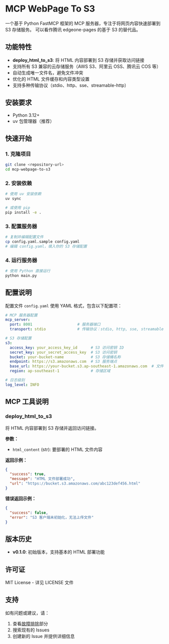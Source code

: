 # MCP WebPage To S3

一个基于 Python FastMCP 框架的 MCP 服务器，专注于将网页内容快速部署到 S3 存储服务。
可以看作腾讯 edgeone-pages 的基于 S3 的替代品。 

## 功能特性

- **deploy_html_to_s3**: 将 HTML 内容部署到 S3 存储并获取访问链接
- 支持所有 S3 兼容的云存储服务（AWS S3、阿里云 OSS、腾讯云 COS 等）
- 自动生成唯一文件名，避免文件冲突
- 优化的 HTML 文件缓存和内容类型设置
- 支持多种传输协议（stdio、http、sse、streamable-http）

## 安装要求

- Python 3.12+
- uv 包管理器（推荐）

## 快速开始

### 1. 克隆项目

```bash
git clone <repository-url>
cd mcp-webpage-to-s3
```

### 2. 安装依赖

```bash
# 使用 uv 安装依赖
uv sync

# 或使用 pip
pip install -e .
```

### 3. 配置服务器

```bash
# 复制并编辑配置文件
cp config.yaml.sample config.yaml
# 编辑 config.yaml，填入你的 S3 存储配置
```

### 4. 运行服务器

```bash
# 使用 Python 直接运行
python main.py
```

## 配置说明

配置文件 `config.yaml` 使用 YAML 格式，包含以下配置项：

```yaml
# MCP 服务器配置
mcp_server:
  port: 8001                    # 服务器端口
  transport: stdio              # 传输协议：stdio, http, sse, streamable-http

# S3 存储配置
s3:
  access_key: your_access_key_id      # S3 访问密钥 ID
  secret_key: your_secret_access_key  # S3 访问密钥
  bucket: your-bucket-name            # S3 存储桶名称
  endpoint: https://s3.amazonaws.com  # S3 服务端点
  base_url: https://your-bucket.s3.ap-southeast-1.amazonaws.com  # 文件访问基础 URL
  region: ap-southeast-1              # 存储区域

# 日志级别
log_level: INFO
```

## MCP 工具说明

### deploy_html_to_s3

将 HTML 内容部署到 S3 存储并返回访问链接。

**参数：**
- `html_content` (str): 要部署的 HTML 文件内容

**返回示例：**
```json
{
  "success": true,
  "message": "HTML 文件部署成功",
  "url": "https://bucket.s3.amazonaws.com/abc123def456.html"
}
```

**错误返回示例：**
```json
{
  "success": false,
  "error": "S3 客户端未初始化，无法上传文件"
}
```

## 版本历史

- **v0.1.0**: 初始版本，支持基本的 HTML 部署功能

## 许可证

MIT License - 详见 LICENSE 文件

## 支持

如有问题或建议，请：
1. 查看[故障排除](#故障排除)部分
2. 搜索现有的 Issues
3. 创建新的 Issue 并提供详细信息